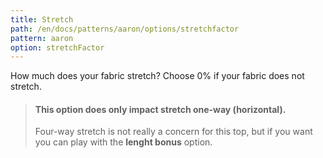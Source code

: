 ```yaml
---
title: Stretch
path: /en/docs/patterns/aaron/options/stretchfactor
pattern: aaron
option: stretchFactor
---
```

How much does your fabric stretch?  Choose 0% if your fabric does not stretch.

> #### This option does only impact stretch one-way (horizontal).
>
> Four-way stretch is not really a concern for this top, but if you want you can play with the <b>lenght bonus</b> option.
